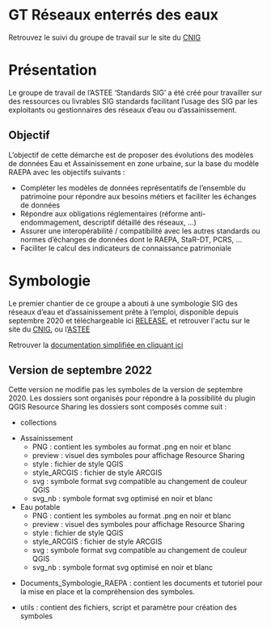 # GT Réseaux enterrés des eaux

Retrouvez le suivi du groupe de travail sur le site du [CNIG](http://cnig.gouv.fr/gt-reseaux-enterres-des-eaux-a23994.html)

# Présentation 
Le groupe de travail de l’ASTEE ‘Standards SIG’ a été créé pour travailler sur des ressources ou livrables SIG standards facilitant l’usage des SIG par les exploitants ou gestionnaires des réseaux d’eau ou d’assainissement.

## Objectif
L’objectif de cette démarche est de proposer des évolutions des modèles de données Eau et Assainissement en zone urbaine, sur la base du modèle RAEPA avec les objectifs 
suivants :
- Compléter les modèles de données représentatifs de l’ensemble du patrimoine pour répondre aux besoins métiers et faciliter les échanges de données
- Répondre aux obligations réglementaires (réforme anti-endommagement, descriptif détaillé des réseaux, …)
- Assurer une interopérabilité / compatibilité avec les autres standards ou normes d’échanges de données dont le RAEPA, StaR-DT, PCRS, …
- Faciliter le calcul des indicateurs de connaissance patrimoniale

# Symbologie
Le premier chantier de ce groupe a abouti à une symbologie SIG des réseaux d’eau et d’assainissement prête à l’emploi, disponible depuis septembre 2020 et téléchargeable ici [RELEASE](https://github.com/cnigfr/Reseaux-eaux/releases/), et retrouver l'actu sur le site du [CNIG](http://cnig.gouv.fr/gt-reseaux-enterres-des-eaux-a23994.html), ou l’[ASTEE](https://www.astee.org/publications/symbologies-des-reseaux-deau-et-dassainissement-applicables-aux-systemes-dinformation-geographique-sig/)

Retrouver la [documentation simplifiée en cliquant ici](https://github.com/cnigfr/Reseaux-eaux/wiki)

## Version de septembre 2022
Cette version ne modifie pas les symboles de la version de septembre 2020.
Les dossiers sont organisés pour répondre à la possibilité du plugin QGIS Resource Sharing
les dossiers sont composés comme suit :

+ collections
 - Assainissement
    - PNG : contient les symboles au format .png en noir et blanc
    - preview : visuel des symboles pour affichage Resource Sharing
    - style : fichier de style QGIS
    - style_ARCGIS : fichier de style ARCGIS
    - svg : symbole format svg compatible au changement de couleur QGIS
    - svg_nb : symbole format svg optimisé en noir et blanc
 - Eau potable
    - PNG : contient les symboles au format .png en noir et blanc
    - preview : visuel des symboles pour affichage Resource Sharing
    - style : fichier de style QGIS
    - style_ARCGIS : fichier de style ARCGIS
    - svg : symbole format svg compatible au changement de couleur QGIS
    - svg_nb : symbole format svg optimisé en noir et blanc

+ Documents_Symbologie_RAEPA : contient les documents et tutoriel pour la mise en place et la compréhension des symboles.
 - utils : contient des fichiers, script et paramètre pour création des symboles

